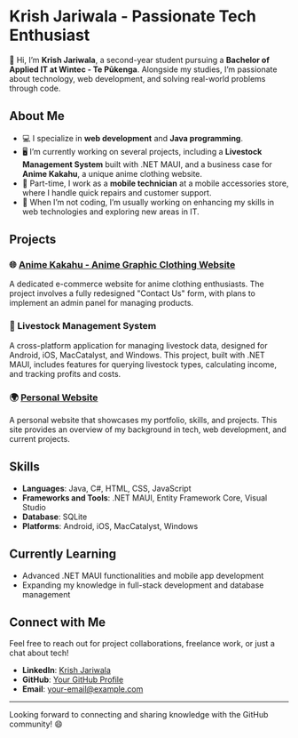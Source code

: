 # Krish Jariwala - Passionate Tech Enthusiast

👋 Hi, I’m **Krish Jariwala**, a second-year student pursuing a **Bachelor of Applied IT at Wintec - Te Pūkenga**. Alongside my studies, I’m passionate about technology, web development, and solving real-world problems through code.

## About Me

- 💻 I specialize in **web development** and **Java programming**.
- 🖥️ I’m currently working on several projects, including a **Livestock Management System** built with .NET MAUI, and a business case for **Anime Kakahu**, a unique anime clothing website.
- 🔧 Part-time, I work as a **mobile technician** at a mobile accessories store, where I handle quick repairs and customer support.
- 📱 When I’m not coding, I’m usually working on enhancing my skills in web technologies and exploring new areas in IT.

## Projects

### 🌐 [Anime Kakahu - Anime Graphic Clothing Website](https://github.com/YourUsername/AnimeKakahu)
A dedicated e-commerce website for anime clothing enthusiasts. The project involves a fully redesigned "Contact Us" form, with plans to implement an admin panel for managing products.

### 🐄 Livestock Management System
A cross-platform application for managing livestock data, designed for Android, iOS, MacCatalyst, and Windows. This project, built with .NET MAUI, includes features for querying livestock types, calculating income, and tracking profits and costs.

### 🌍 [Personal Website](https://krishkkkk.github.io/Krish/)
A personal website that showcases my portfolio, skills, and projects. This site provides an overview of my background in tech, web development, and current projects.

## Skills

- **Languages**: Java, C#, HTML, CSS, JavaScript
- **Frameworks and Tools**: .NET MAUI, Entity Framework Core, Visual Studio
- **Database**: SQLite
- **Platforms**: Android, iOS, MacCatalyst, Windows

## Currently Learning

- Advanced .NET MAUI functionalities and mobile app development
- Expanding my knowledge in full-stack development and database management

## Connect with Me

Feel free to reach out for project collaborations, freelance work, or just a chat about tech!

- **LinkedIn**: [Krish Jariwala](https://www.linkedin.com/in/krish-jariwala)
- **GitHub**: [Your GitHub Profile](https://github.com/krishkkkk)
- **Email**: your-email@example.com

---

Looking forward to connecting and sharing knowledge with the GitHub community! 😄
